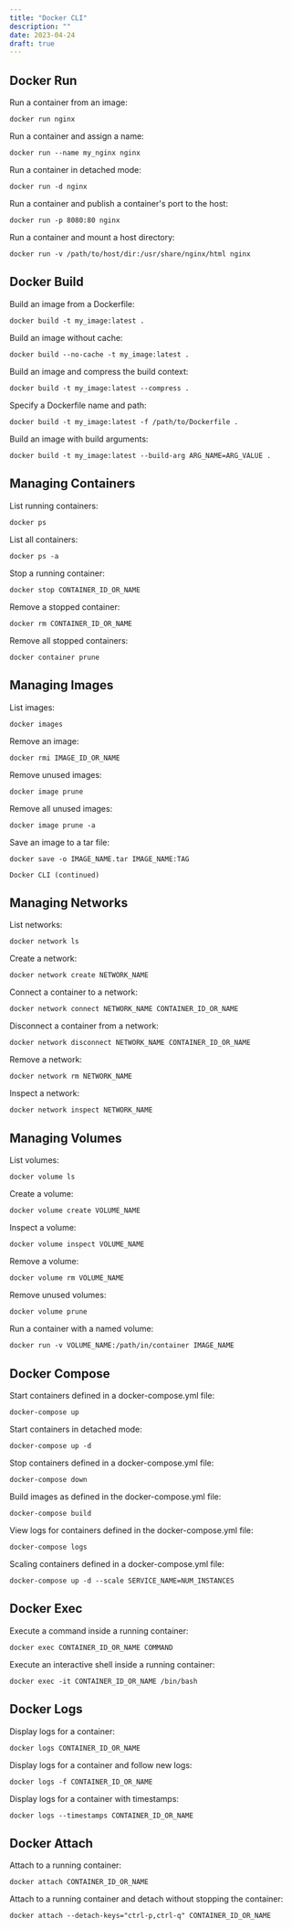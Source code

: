 ```yaml
---
title: "Docker CLI"
description: ""
date: 2023-04-24
draft: true
---
```


## Docker Run

Run a container from an image:

```
docker run nginx
```

Run a container and assign a name:

```
docker run --name my_nginx nginx
```

Run a container in detached mode:

```
docker run -d nginx
```

Run a container and publish a container's port to the host:

```
docker run -p 8080:80 nginx
```

Run a container and mount a host directory:

```
docker run -v /path/to/host/dir:/usr/share/nginx/html nginx
```

## Docker Build

Build an image from a Dockerfile:

```
docker build -t my_image:latest .
```

Build an image without cache:

```
docker build --no-cache -t my_image:latest .
```

Build an image and compress the build context:

```
docker build -t my_image:latest --compress .
```

Specify a Dockerfile name and path:

```
docker build -t my_image:latest -f /path/to/Dockerfile .
```

Build an image with build arguments:

```
docker build -t my_image:latest --build-arg ARG_NAME=ARG_VALUE .
```

## Managing Containers

List running containers:

```
docker ps
```

List all containers:

```
docker ps -a
```

Stop a running container:

```
docker stop CONTAINER_ID_OR_NAME
```

Remove a stopped container:

```
docker rm CONTAINER_ID_OR_NAME
```

Remove all stopped containers:

```
docker container prune
```

## Managing Images

List images:

```
docker images
```

Remove an image:

```
docker rmi IMAGE_ID_OR_NAME
```

Remove unused images:

```
docker image prune
```

Remove all unused images:

```
docker image prune -a
```

Save an image to a tar file:

```
docker save -o IMAGE_NAME.tar IMAGE_NAME:TAG
```

```
Docker CLI (continued)
```

## Managing Networks

List networks:

```
docker network ls
```

Create a network:

```
docker network create NETWORK_NAME
```

Connect a container to a network:

```
docker network connect NETWORK_NAME CONTAINER_ID_OR_NAME
```

Disconnect a container from a network:

```
docker network disconnect NETWORK_NAME CONTAINER_ID_OR_NAME
```

Remove a network:

```
docker network rm NETWORK_NAME
```

Inspect a network:

```
docker network inspect NETWORK_NAME
```

## Managing Volumes

List volumes:

```
docker volume ls
```

Create a volume:

```
docker volume create VOLUME_NAME
```

Inspect a volume:

```
docker volume inspect VOLUME_NAME
```

Remove a volume:

```
docker volume rm VOLUME_NAME
```

Remove unused volumes:

```
docker volume prune
```

Run a container with a named volume:

```
docker run -v VOLUME_NAME:/path/in/container IMAGE_NAME
```

## Docker Compose

Start containers defined in a docker-compose.yml file:

```
docker-compose up
```

Start containers in detached mode:

```
docker-compose up -d
```

Stop containers defined in a docker-compose.yml file:

```
docker-compose down
```

Build images as defined in the docker-compose.yml file:

```
docker-compose build
```

View logs for containers defined in the docker-compose.yml file:

```
docker-compose logs
```

Scaling containers defined in a docker-compose.yml file:

```
docker-compose up -d --scale SERVICE_NAME=NUM_INSTANCES
```

## Docker Exec

Execute a command inside a running container:

```
docker exec CONTAINER_ID_OR_NAME COMMAND
```

Execute an interactive shell inside a running container:

```
docker exec -it CONTAINER_ID_OR_NAME /bin/bash
```

## Docker Logs

Display logs for a container:

```
docker logs CONTAINER_ID_OR_NAME
```

Display logs for a container and follow new logs:

```
docker logs -f CONTAINER_ID_OR_NAME
```

Display logs for a container with timestamps:

```
docker logs --timestamps CONTAINER_ID_OR_NAME
```

## Docker Attach

Attach to a running container:

```
docker attach CONTAINER_ID_OR_NAME
```

Attach to a running container and detach without stopping the container:

```
docker attach --detach-keys="ctrl-p,ctrl-q" CONTAINER_ID_OR_NAME
```
